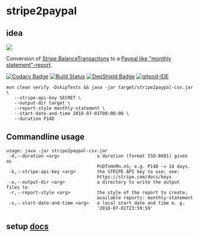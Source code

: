 # stripe2paypal

## idea

<!--- 
[merchant]-(Paypal{bg:steelblue}),[merchant]-(STRIPE{bg:steelblue}),(Paypal)>(monthly statement report),(STRIPE)<(stripe2paypal{bg:gold}), (stripe2paypal)>(monthly statement report),(monthly statement report)<(unified post processing{bg:limegreen}),(STRIPE)-(note:API{bg:beige}),(monthly statement report)-(note:CSV{bg:beige})
-->

<img src="http://yuml.me/2c447197.svg"/>

Conversion of [Stripe BalanceTransactions](https://stripe.com/docs/api#balance) to a [Paypal like "monthly statement"-report](https://www.paypalobjects.com/webstatic/en_US/developer/docs/pdf/PP_GenMonthlyStatementReport.pdf).

[![Codacy Badge](https://api.codacy.com/project/badge/Grade/ec9aa155f0334e058e72d56c1f7089aa)](https://app.codacy.com/app/baloise/stripe2paypal?utm_source=github.com&utm_medium=referral&utm_content=baloise/stripe2paypal&utm_campaign=Badge_Grade_Dashboard)
[![Build Status](https://travis-ci.org/baloise/stripe2paypal.svg?branch=master)](https://travis-ci.org/baloise/stripe2paypal)
[![DepShield Badge](https://depshield.sonatype.org/badges/baloise/stripe2paypal/depshield.svg)](https://depshield.github.io)
[![gitpod-IDE](https://img.shields.io/badge/open--IDE-as--gitpod-blue.svg?style=flat&label=openIDE)](https://gitpod.io#https://github.com/baloise/stripe2paypal)

```
mvn clean verify -DskipTests && java -jar target/stripe2paypal-csv.jar \
   --stripe-api-key SECRET \
   --output-dir target \
   --report-style monthly-statement \
   --start-date-and-time 2018-07-01T00:00:00 \
   --duration P14D
```

## Commandline usage

```
usage: java -jar stripe2paypal-csv.jar
 -d,--duration <arg>              a duration (format ISO-8601) given as
                                  PnDTnHnMn.nS; e.g. P14D -> 14 days.
 -k,--stripe-api-key <arg>        the STRIPE API key to use; see:
                                  https://stripe.com/docs/keys
 -o,--output-dir <arg>            a directory to write the output files to
 -r,--report-style <arg>          the style of the report to create;
                                  available reports: monthly-statement
 -s,--start-date-and-time <arg>   a local start date and time e. g.
                                  '2018-07-01T23:59:59'
```

## setup [docs](docs/index.md)
